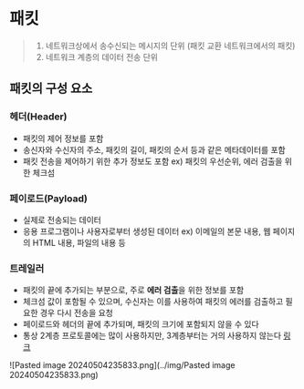 # 패킷

> 1.  네트워크상에서 송수신되는 메시지의 단위 (패킷 교환 네트워크에서의 패킷)
> 2.  네트워크 계층의 데이터 전송 단위

## 패킷의 구성 요소

### 헤더(Header)

- 패킷의 제어 정보를 포함
- 송신자와 수신자의 주소, 패킷의 길이, 패킷의 순서 등과 같은 메타데이터를 포함
- 패킷 전송을 제어하기 위한 추가 정보도 포함
  ex) 패킷의 우선순위, 에러 검출을 위한 체크섬

### 페이로드(Payload)

- 실제로 전송되는 데이터
- 응용 프로그램이나 사용자로부터 생성된 데이터
  ex) 이메일의 본문 내용, 웹 페이지의 HTML 내용, 파일의 내용 등

### 트레일러

- 패킷의 끝에 추가되는 부분으로, 주로 **에러 검출**을 위한 정보를 포함
- 체크섬 값이 포함될 수 있으며, 수신자는 이를 사용하여 패킷의 에러를 검출하고 필요한 경우 다시 전송을 요청
- 페이로드와 헤더의 끝에 추가되며, 패킷의 크기에 포함되지 않을 수 있다
- 통상 2계층 프로토콜에는 많이 사용하지만, 3계층부터는 거의 사용하지 않는다 [링크](http://www.ktword.co.kr/test/view/view.php?m_temp1=894&id=278)

![Pasted image 20240504235833.png](../img/Pasted image 20240504235833.png)

